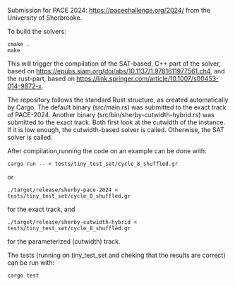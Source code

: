 Submission for PACE 2024: https://pacechallenge.org/2024/ from the University of Sherbrooke.

To build the solvers:
```
cmake .
make
```

This will trigger the compilation of the SAT-based, C++ part of the solver, based on https://epubs.siam.org/doi/abs/10.1137/1.9781611977561.ch4,
and the rust-part, based on https://link.springer.com/article/10.1007/s00453-014-9872-x.

The repository follows the standard Rust structure, as created automatically by Cargo.
The default binary (src/main.rs) was submitted to the exact track of PACE-2024.
Another binary (src/bin/sherby-cutwidth-hybrid.rs) was submitted to the exact track.
Both first look at the cutwidth of the instance. If it is low enough, the cutwidth-based
solver is called. Otherwise, the SAT solver is called.

After compilation,running the code on an example can be done with:

```
cargo run -- < tests/tiny_test_set/cycle_8_shuffled.gr
```
or 
```
./target/release/sherby-pace-2024 < tests/tiny_test_set/cycle_8_shuffled.gr
```
for the exact track, and
```
./target/release/sherby-cutwidth-hybrid < tests/tiny_test_set/cycle_8_shuffled.gr
```
for the parameterized (cutwidth) track.

The tests (running on tiny_test_set and cheking that the results are correct) can be run with:
```
cargo test
```

